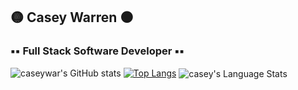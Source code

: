 ## 🟡 Casey Warren ⚫️
### ▪️▪️ Full Stack Software Developer ▪️▪️

![caseywar's GitHub stats](https://github-readme-stats.vercel.app/api?username=caseywar&show_icons=true&theme=merko)
[![Top Langs](https://github-readme-stats.vercel.app/api/top-langs/?username=caseywar)](https://github.com/caseywar/github-readme-stats)
<img align="center" src="https://github-readme-stats.vercel.app/api/top-langs/?username=caseywar&theme=tokyonight&show_icons=true&layout=compact" alt="casey's Language Stats" />



<!--
**caseywar/caseywar** is a ✨ _special_ ✨ repository because its `README.md` (this file) appears on your GitHub profile.

Here are some ideas to get you started:

- 🔭 I’m currently working on ...
- 🌱 I’m currently learning ...
- 👯 I’m looking to collaborate on ...
- 🤔 I’m looking for help with ...
- 💬 Ask me about ...
- 📫 How to reach me: ...
- 😄 Pronouns: ...
- ⚡ Fun fact: ...
-->
